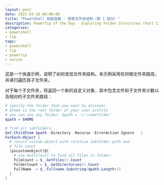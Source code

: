 ```yaml
---
layout: post
date: 2021-03-16 00:00:00
title: "PowerShell 技能连载 - 探索文件夹结构（第 1 部分）"
description: PowerTip of the Day - Exploring Folder Structures (Part 1)
categories:
- powershell
- tip
tags:
- powershell
- tip
- powertip
- series
---
```

这是一个快速示例，说明了如何发现文件夹结构。本示例采用任何根文件夹路径，并递归遍历其子文件夹。

对于每个子文件夹，将返回一个新的自定义对象，其中包含文件和子文件夹计数以及相对的子文件夹路径：

```powershell
# specify the folder that you want to discover
# $home is the root folder of your user profile
# you can use any folder: $path = 'c:\somefolder'
$path = $HOME

# find all subfolders...
Get-ChildItem $path -Directory -Recurse -ErrorAction Ignore   |
ForEach-Object {
  # return custom object with relative subfolder path and
  # file count
  [pscustomobject]@{
    # use GetFiles() to find all files in folder:
    FileCount = $_.GetFiles().Count
    FolderCount = $_.GetDirectories().Count
    FullName  = $_.Fullname.Substring($path.Length+1)
  }
}
```

<!--本文国际来源：[Exploring Folder Structures (Part 1)](https://community.idera.com/database-tools/powershell/powertips/b/tips/posts/exploring-folder-structures-part-1)-->

